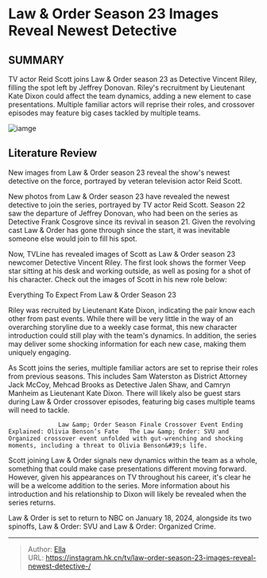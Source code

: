 # Law &amp; Order Season 23 Images Reveal Newest Detective 


## SUMMARY 



  TV actor Reid Scott joins Law &amp; Order season 23 as Detective Vincent Riley, filling the spot left by Jeffrey Donovan.   Riley&#39;s recruitment by Lieutenant Kate Dixon could affect the team dynamics, adding a new element to case presentations.   Multiple familiar actors will reprise their roles, and crossover episodes may feature big cases tackled by multiple teams.  

![iamge](https://static1.srcdn.com/wordpress/wp-content/uploads/2024/01/mccoy-on-law-and-order-1.jpg)

## Literature Review
New images from Law &amp; Order season 23 reveal the show&#39;s newest detective on the force, portrayed by veteran television actor Reid Scott.




New photos from Law &amp; Order season 23 have revealed the newest detective to join the series, portrayed by TV actor Reid Scott. Season 22 saw the departure of Jeffrey Donovan, who had been on the series as Detective Frank Cosgrove since its revival in season 21. Given the revolving cast Law &amp; Order has gone through since the start, it was inevitable someone else would join to fill his spot.




Now, TVLine has revealed images of Scott as Law &amp; Order season 23 newcomer Detective Vincent Riley. The first look shows the former Veep star sitting at his desk and working outside, as well as posing for a shot of his character. Check out the images of Scott in his new role below:

         


 Everything To Expect From Law &amp; Order Season 23 
          

Riley was recruited by Lieutenant Kate Dixon, indicating the pair know each other from past events. While there will be very little in the way of an overarching storyline due to a weekly case format, this new character introduction could still play with the team&#39;s dynamics. In addition, the series may deliver some shocking information for each new case, making them uniquely engaging.




As Scott joins the series, multiple familiar actors are set to reprise their roles from previous seasons. This includes Sam Waterston as District Attorney Jack McCoy, Mehcad Brooks as Detective Jalen Shaw, and Camryn Manheim as Lieutenant Kate Dixon. There will likely also be guest stars during Law &amp; Order crossover episodes, featuring big cases multiple teams will need to tackle.

                  Law &amp; Order Season Finale Crossover Event Ending Explained: Olivia Benson’s Fate   The Law &amp; Order: SVU and Organized crossover event unfolded with gut-wrenching and shocking moments, including a threat to Olivia Benson&#39;s life.    

Scott joining Law &amp; Order signals new dynamics within the team as a whole, something that could make case presentations different moving forward. However, given his appearances on TV throughout his career, it&#39;s clear he will be a welcome addition to the series. More information about his introduction and his relationship to Dixon will likely be revealed when the series returns.






Law &amp; Order is set to return to NBC on January 18, 2024, alongside its two spinoffs, Law &amp; Order: SVU and Law &amp; Order: Organized Crime.






---

> Author: [Ella](https://instagram.hk.cn/)  
> URL: https://instagram.hk.cn/tv/law-order-season-23-images-reveal-newest-detective-/  

